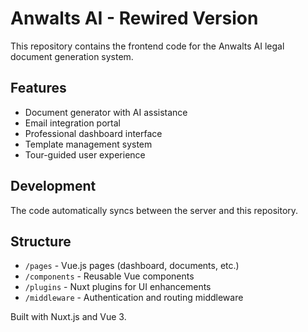 # Anwalts AI - Rewired Version

This repository contains the frontend code for the Anwalts AI legal document generation system.

## Features
- Document generator with AI assistance
- Email integration portal  
- Professional dashboard interface
- Template management system
- Tour-guided user experience

## Development
The code automatically syncs between the server and this repository.

## Structure
- `/pages` - Vue.js pages (dashboard, documents, etc.)
- `/components` - Reusable Vue components
- `/plugins` - Nuxt plugins for UI enhancements
- `/middleware` - Authentication and routing middleware

Built with Nuxt.js and Vue 3.
